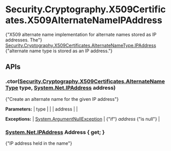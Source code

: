 # Security.Cryptography.X509Certificates.X509AlternateNameIPAddress

{"X509 alternate name implementation for alternate names stored as IP addresses. The"} [Security.Cryptography.X509Certificates.AlternateNameType.IPAddress](Security.Cryptography.X509Certificates.AlternateNameType.IPAddress) {"alternate name type is stored as an IP address."} 

## APIs

### .ctor([Security.Cryptography.X509Certificates.AlternateNameType](Security.Cryptography.X509Certificates.AlternateNameType) type, [System.Net.IPAddress](http://msdn.microsoft.com/en-us/library/system.net.ipaddress.aspx) address)

{"Create an alternate name for the given IP address"} 

**Parameters:**
| type |  |
| address |  |

**Exceptions:**
| [System.ArgumentNullException](http://msdn.microsoft.com/en-us/library/system.argumentnullexception.aspx) | {"if"} _address_ {"is null"}  |


### [System.Net.IPAddress](http://msdn.microsoft.com/en-us/library/system.net.ipaddress.aspx) Address { get; }

{"IP address held in the name"} 

